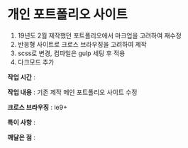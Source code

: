 # 개인 포트폴리오 사이트
1. 19년도 2월 제작했던 포트폴리오에서 마크업을 고려하여 재수정
2. 반응형 사이트로 크로스 브라우징을 고려하여 제작
3. scss로 변경, 컴파일은 gulp 세팅 후 적용
4. 다크모드 추가

**작업 시간** : 

**작업 내용** : 기존 제작 메인 포트폴리오 사이트 수정

**크로스 브라우징** : ie9+

**특이 사항** : 

**깨달은 점** : 
